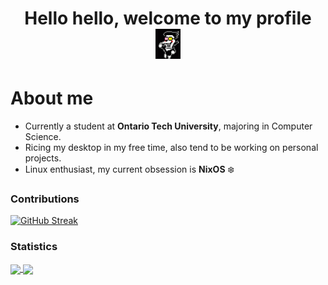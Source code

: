 <h1 align="center">Hello hello, welcome to my profile <img src="/spamton-dance.gif?raw=true" width="40"></h1>

# About me
- Currently a student at **Ontario Tech University**, majoring in Computer Science.
- Ricing my desktop in my free time, also tend to be working on personal projects.
- Linux enthusiast, my current obsession is **NixOS** :snowflake:

### Contributions
[![GitHub Streak](https://streak-stats.demolab.com/?user=ShyProton&theme=gruvbox)](https://git.io/streak-stats)

### Statistics
<a href="https://github.com/anuraghazra/github-readme-stats">
  <img align="center" src="https://github-readme-stats.vercel.app/api?username=ShyProton&count_private=true&theme=gruvbox" height="200"/>
</a>
<a href="https://github.com/anuraghazra/github-readme-stats">
  <img align="center" src="https://github-readme-stats.vercel.app/api/top-langs/?username=ShyProton&hide_progress=true&langs_count=10&theme=gruvbox" height="200" />
</a>
